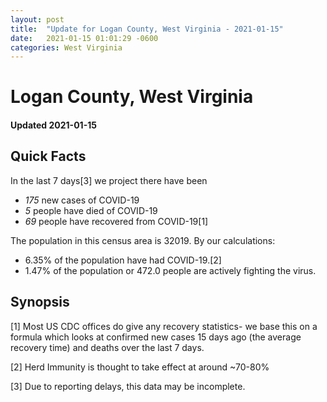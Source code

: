 ```yaml
---
layout: post
title:  "Update for Logan County, West Virginia - 2021-01-15"
date:   2021-01-15 01:01:29 -0600
categories: West Virginia
---
```


# Logan County, West Virginia
#### Updated 2021-01-15

## Quick Facts

In the last 7 days[3] we project there have been
- *175* new cases of COVID-19
- *5* people have died of COVID-19
- *69* people have recovered from COVID-19[1]

The population in this census area is 32019. By our calculations:
- 6.35% of the population have had COVID-19.[2]
- 1.47% of the population or 472.0 people are actively fighting the virus.

## Synopsis




[1] Most US CDC offices do give any recovery statistics- we base this on a formula which looks at confirmed new cases
15 days ago (the average recovery time) and deaths over the last 7 days.

[2] Herd Immunity is thought to take effect at around ~70-80%

[3] Due to reporting delays, this data may be incomplete.
 
    